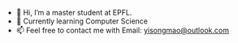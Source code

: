 - 👋 Hi, I’m a master student at EPFL.
- 🌱 Currently learning Computer Science
- 📫 Feel free to contact me with Email: yisongmao@outlook.com

<!---
Code-Slaughter/Code-Slaughter is a ✨ special ✨ repository because its `README.md` (this file) appears on your GitHub profile.
You can click the Preview link to take a look at your changes.
--->
